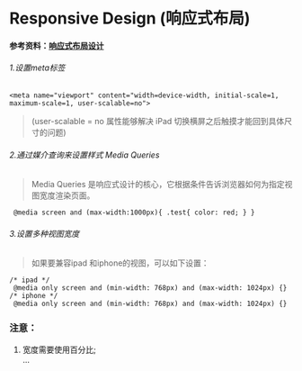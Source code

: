 # Responsive Design (响应式布局)

#### 参考资料：[响应式布局设计](http://www.qianduan.net/responsive-web-design/)

###### 1.设置meta标签

`<meta name="viewport" content="width=device-width, initial-scale=1, maximum-scale=1, user-scalable=no">`
> (user-scalable = no 属性能够解决 iPad 切换横屏之后触摸才能回到具体尺寸的问题)

###### 2.通过媒介查询来设置样式 Media Queries
> Media Queries 是响应式设计的核心，它根据条件告诉浏览器如何为指定视图宽度渲染页面。

` @media screen and (max-width:1000px){
    .test{
      color: red;
    }
}`

###### 3.设置多种视图宽度

> 如果要兼容ipad 和iphone的视图，可以如下设置：

` /* ipad */ `  
` @media only screen and (min-width: 768px) and (max-width: 1024px) {}`  
` /* iphone */ `  
` @media only screen and (min-width: 768px) and (max-width: 1024px) {}`

### **注意：**
1. 宽度需要使用百分比;  
...




